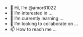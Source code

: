 - 👋 Hi, I’m @amor61022
- 👀 I’m interested in ...
- 🌱 I’m currently learning ...
- 💞️ I’m looking to collaborate on ...
- 📫 How to reach me ...

<!---
amor61022/amor61022 is a ✨ special ✨ repository because its `README.md` (this file) appears on your GitHub profile.
You can click the Preview link to take a look at your changes.
--->

